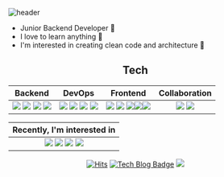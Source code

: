 ![header](https://capsule-render.vercel.app/api?type=rect&color=auto&height=150&section=header&text=Hi%20there!&fontSize=60&animation=twinkling)
   * Junior Backend Developer 🌱 
   * I love to learn anything 📖
   * I'm interested in creating clean code and architecture 🤔 
<div align=center>
  
## Tech

|                           Backend                            |                            DevOps                            |                           Frontend                           |                        Collaboration                         |
| :----------------------------------------------------------: | :----------------------------------------------------------: | :----------------------------------------------------------: | :----------------------------------------------------------: |
| <img src="https://img.shields.io/badge/Java-007396?style=flat&logo=Java&logoColor=white"/> <img src="https://img.shields.io/badge/Spring-6db33f?style=flat&logo=Spring&logoColor=white"/> <img src="https://img.shields.io/badge/Eclipse%20IDE-2c2255?style=flat&logo=Eclipse%20IDE&logoColor=white"/> <img src="https://img.shields.io/badge/Vim-019733?style=flat&logo=Vim&logoColor=white"/> | <img src="https://img.shields.io/badge/Oracle DB-f80000?style=flat&logo=Oracle&logoColor=white"/> <img src="https://img.shields.io/badge/Apache%20Tomcat-f8dc75?style=flat&logo=Apache%20Tomcat&logoColor=white"/> <img src="https://img.shields.io/badge/Apache%20Hadoop-d22128?style=flat&logo=Apache&logoColor=white"/> <img src="https://img.shields.io/badge/Apache%20Hive-fdee21?style=flat&logo=Apache%20Hive&logoColor=white "/> | <img src="https://img.shields.io/badge/HTML5-e34f26?style=flat&logo=HTML5&logoColor=white"/> <img src="https://img.shields.io/badge/CSS3-1572B6?style=flat&logo=CSS3&logoColor=white"/> <img src="https://img.shields.io/badge/JavaScript-f7df1e?style=flat&logo=JavaScript&logoColor=white"/><img src="https://img.shields.io/badge/JQuery-0769ad?style=flat&logo=jQuery&logoColor=white"/><img src="https://img.shields.io/badge/Bootstrap-7952b3?style=flat&logo=7952b3&logoColor=white"/> | <img src="https://img.shields.io/badge/Slack-4A154B?style=flat&logo=Slack&logoColor=white"/> <img src="https://img.shields.io/badge/Git-f05032?style=flat&logo=Git&logoColor=white"/> |


<!--
<div align=center>
   ![Anurag's GitHub stats](https://github-readme-stats.vercel.app/api?username=socialDe&theme=dark&show_icons=true) 
</div>
-->
|                 Recently, I'm interested in                  |
| :----------------------------------------------------------: |
| <img src="https://img.shields.io/badge/Docker-2496ED?style=flat&logo=Docker&logoColor=white"/> <img src="https://img.shields.io/badge/Kubernetes-326CE5?style=flat&logo=Kubernetes&logoColor=white"/> <img src="https://img.shields.io/badge/Spring%20Boot-6DB33F?style=flat&logo=Spring%20Boot&logoColor=white"/> <img src="https://img.shields.io/badge/ElasticSearch-005571?style=flat&logo=Elasticsearch&logoColor=white"/> |

  <div align=center>
  
   [![Hits](https://hits.seeyoufarm.com/api/count/incr/badge.svg?url=https%3A%2F%2Fgithub.com%2FsocialDe&count_bg=%2379C83D&title_bg=%23555555&icon=&icon_color=%23E7E7E7&title=hits&edge_flat=false)](https://hits.seeyoufarm.com) [![Tech Blog Badge](http://img.shields.io/badge/-Tech%20blog-black?style=flat-square&logo=github&link=https://sdesigner.tistory.com/)](https://sdesigner.tistory.com/) <a href="mailto:jaeuk9407@gmail.com" target="_blank"><img src="https://img.shields.io/badge/Gmail-ea4335?style=flat&logo=Gmail&logoColor=white"/></a>
   
</div>

  
<!--
**socialDe/SocialDe** is a ✨ _special_ ✨ repository because its `README.md` (this file) appears on your GitHub profile.

Here are some ideas to get you started:

- 🔭 I’m currently working on ...
- 🌱 I’m currently learning ...
- 👯 I’m looking to collaborate on ...
- 🤔 I’m looking for help with ...
- 💬 Ask me about ...
- 📫 How to reach me: ...
- 😄 Pronouns: ...
- ⚡ Fun fact: ...
-->
